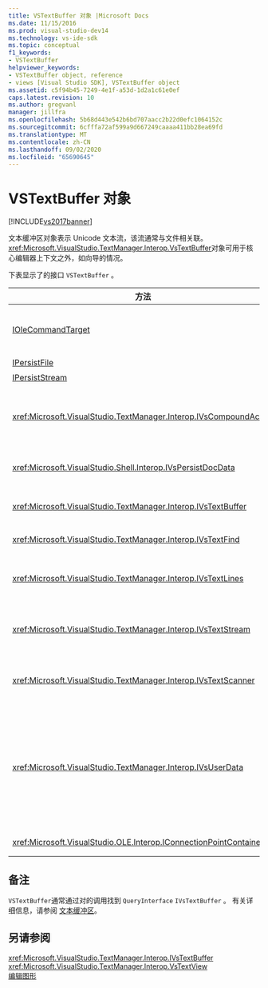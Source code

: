 ```yaml
---
title: VSTextBuffer 对象 |Microsoft Docs
ms.date: 11/15/2016
ms.prod: visual-studio-dev14
ms.technology: vs-ide-sdk
ms.topic: conceptual
f1_keywords:
- VSTextBuffer
helpviewer_keywords:
- VSTextBuffer object, reference
- views [Visual Studio SDK], VSTextBuffer object
ms.assetid: c5f94b45-7249-4e1f-a53d-1d2a1c61e0ef
caps.latest.revision: 10
ms.author: gregvanl
manager: jillfra
ms.openlocfilehash: 5b68d443e542b6bd707aacc2b22d0efc1064152c
ms.sourcegitcommit: 6cfffa72af599a9d667249caaaa411bb28ea69fd
ms.translationtype: MT
ms.contentlocale: zh-CN
ms.lasthandoff: 09/02/2020
ms.locfileid: "65690645"
---
```

# <a name="vstextbuffer-object"></a>VSTextBuffer 对象
[!INCLUDE[vs2017banner](../includes/vs2017banner.md)]

文本缓冲区对象表示 Unicode 文本流，该流通常与文件相关联。 <xref:Microsoft.VisualStudio.TextManager.Interop.VsTextBuffer>对象可用于核心编辑器上下文之外，如向导的情况。  
  
 下表显示了的接口 `VSTextBuffer` 。  
  
|方法|说明|  
|------------|-----------------|  
|[IOleCommandTarget](/windows/desktop/api/docobj/nn-docobj-iolecommandtarget)|标准 OLE 接口。 主要用于缓冲区中的撤消/重做处理。|  
|[IPersistFile](/windows/desktop/api/objidl/nn-objidl-ipersistfile)|标准 OLE 接口。|  
|[IPersistStream](/windows/desktop/api/objidl/nn-objidl-ipersiststream)|标准 OLE 接口。|  
|<xref:Microsoft.VisualStudio.TextManager.Interop.IVsCompoundAction>|启用 (的 "组合" 操作，即在单个 "撤消/重做" 单元中分组) 的操作。|  
|<xref:Microsoft.VisualStudio.Shell.Interop.IVsPersistDocData>|启用由文本缓冲区管理的文档数据的持久性。|  
|<xref:Microsoft.VisualStudio.TextManager.Interop.IVsTextBuffer>|提供基本服务;由许多客户端使用。|  
|<xref:Microsoft.VisualStudio.TextManager.Interop.IVsTextFind>|用于搜索缓冲区。|  
|<xref:Microsoft.VisualStudio.TextManager.Interop.IVsTextLines>|使用二维坐标提供读写功能。 继承自 `IVsTextBuffer`。|  
|<xref:Microsoft.VisualStudio.TextManager.Interop.IVsTextStream>|使用一维坐标提供读写功能。 继承自 `IVsTextBuffer`。|  
|<xref:Microsoft.VisualStudio.TextManager.Interop.IVsTextScanner>|为缓冲区中的文本提供快速、面向流的顺序访问。|  
|<xref:Microsoft.VisualStudio.TextManager.Interop.IVsUserData>|提供对属性的泛型集合的访问。 最重要的属性是缓冲区的名称或名字对象。 可以通过创建 GUID 并将其用作密钥，在缓冲区中存储你自己的随机数据。|  
|<xref:Microsoft.VisualStudio.OLE.Interop.IConnectionPointContainer>|支持事件的连接点。|  
  
## <a name="remarks"></a>备注  
 `VSTextBuffer`通常通过对的调用找到 `QueryInterface` `IVsTextBuffer` 。 有关详细信息，请参阅 [文本缓冲区](../extensibility/accessing-the-text-buffer-by-using-the-legacy-api.md)。  
  
## <a name="see-also"></a>另请参阅  
 <xref:Microsoft.VisualStudio.TextManager.Interop.IVsTextBuffer>   
 <xref:Microsoft.VisualStudio.TextManager.Interop.VsTextView>   
 [编辑图形](https://msdn.microsoft.com/f08872bd-fd9c-4e36-8cf2-a2a2622ef986)
